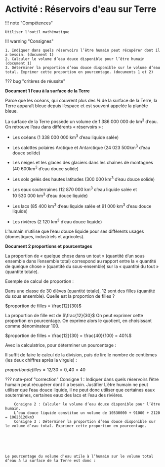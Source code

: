 # Activité : Réservoirs d'eau sur Terre

!!! note "Compétences"

    Utiliser l'outil mathématique

!!! warning "Consignes"

    1. Indiquer dans quels réservoirs l’être humain peut récupérer dont il a besoin. (document 1)
    2. Calculer le volume d’eau douce disponible pour l’être humain (document 1)
    3. Déterminer la proportion d’eau douce disponible sur le volume d’eau total. Exprimer cette proportion en pourcentage. (documents 1 et 2)

??? bug "critères de réussite"



**Document 1 l’eau à la surface de la Terre**

Parce que les océans, qui couvrent plus des ¾ de la surface de la Terre, la Terre apparaît bleue depuis l’espace et est souvent appelée la planète bleue.

La surface de la Terre possède un volume de 1 386 000 000 de km<sup>3</sup> d’eau. On retrouve l’eau dans différents « réservoirs » :

- Les océans (1 338 000 000 km<sup>3</sup> d’eau liquide salée)

- Les calottes polaires Arctique et Antarctique (24 023 500km<sup>3</sup> d’eau douce solide)

- Les neiges et les glaces des glaciers dans les chaînes de montagnes (40 600km<sup>3</sup> d’eau douce solide)

- Les sols gelés des hautes latitudes (300 000 km<sup>3</sup> d’eau douce solide)

- Les eaux souterraines (12 870 000 km<sup>3</sup> d’eau liquide salée et 10 530 000 km<sup>3</sup> d’eau douce liquide)

- Les lacs (85 400 km<sup>3</sup> d’eau liquide salée et 91 000 km<sup>3</sup> d’eau douce liquide)

- Les rivières (2 120 km<sup>3</sup> d’eau douce liquide)

L’humain n’utilise que l’eau douce liquide pour ses différents usages (domestiques, industriels et agricoles).




**Document 2 proportions et pourcentages**

La proportion de « quelque chose dans un tout » (quantité d’un sous ensemble dans l’ensemble total) correspond au rapport entre la « quantité de quelque chose » (quantité du sous-ensemble) sur la « quantité du tout » (quantité totale).




Exemple de calcul de proportion :

Dans une classe de 30 élèves (quantité totale), 12 sont des filles (quantité du sous ensemble). Quelle est la proportion de filles ?

$proportion de filles = \frac{12}{30}$



La proportion de fille est de $\frac{12}{30}$ On peut exprimer cette proportion en pourcentage. On exprime alors le quotient, en choisissant comme dénominateur 100.

$proportion de filles = \frac{12}{30} = \frac{40}{100} = 40%$



Avec la calculatrice, pour déterminer un pourcentage :

Il suffit de faire le calcul de la division, puis de lire le nombre de centièmes (les deux chiffres après la virgule) :

$proportion de filles = 12/30 = 0,40 = 40%$


??? note-prof "correction"
        Consigne 1 : Indiquer dans quels réservoirs l’être humain peut récupérer dont il a besoin. Justifier
    L’être humain ne peut utiliser que l’eau douce liquide, il ne peut donc utiliser que certaines eaux souterraines, certaines eaux des lacs et l’eau des rivières.

        Consigne 2 : Calculer le volume d’eau douce disponible pour l’être humain.
        L’eau douce liquide constitue un volume de 10530000 + 91000 + 2120 = 10623120km3
        Consigne 3 : Déterminer la proportion d’eau douce disponible sur le volume d’eau total. Exprimer cette proportion en pourcentage.






    Le pourcentage du volume d’eau utile à l’humain sur le volume total d’eau à la surface de la Terre est donc :



